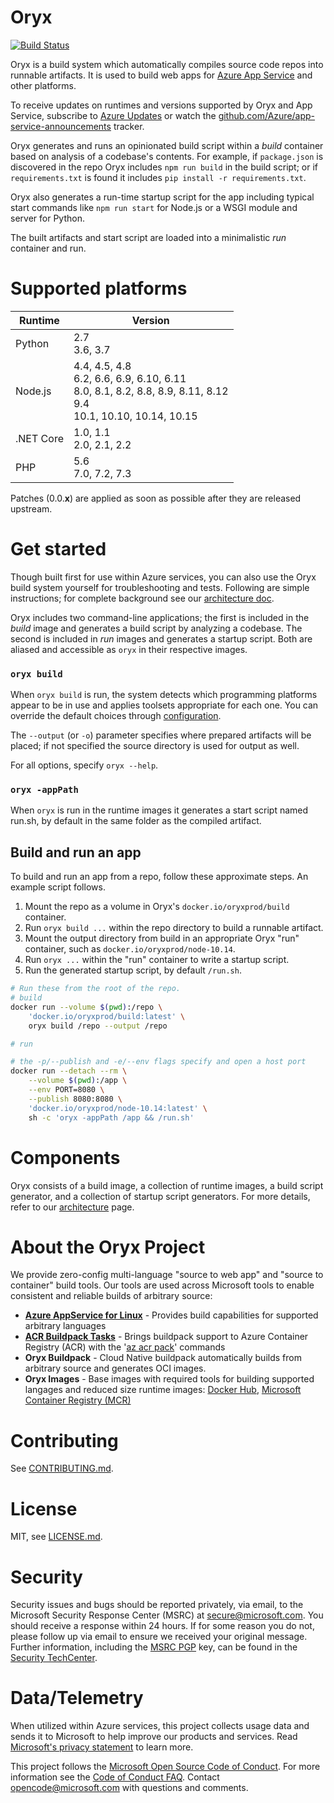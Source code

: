 # Oryx

[![Build Status](https://devdiv.visualstudio.com/DevDiv/_apis/build/status/Oryx/Oryx-BuildImage?branchName=master)](https://devdiv.visualstudio.com/DevDiv/_build/latest?definitionId=9922?branchName=master)

Oryx is a build system which automatically compiles source code repos into
runnable artifacts. It is used to build web apps for [Azure App Service][] and
other platforms.

To receive updates on runtimes and versions supported by Oryx and App Service,
subscribe to [Azure Updates][] or watch the
[github.com/Azure/app-service-announcements](https://github.com/Azure/app-service-announcements)
tracker.

[Azure App Service]: https://azure.microsoft.com/services/app-service/
[Azure Updates]: https://azure.microsoft.com/updates

Oryx generates and runs an opinionated build script within a *build* container
based on analysis of a codebase's contents. For example, if `package.json` is
discovered in the repo Oryx includes `npm run build` in the build script; or if
`requirements.txt` is found it includes `pip install -r requirements.txt`.

Oryx also generates a run-time startup script for the app including typical
start commands like  `npm run start` for Node.js or a WSGI module and server
for Python.

The built artifacts and start script are loaded into a minimalistic *run*
container and run.

# Supported platforms

Runtime | Version
--------|--------
Python  | 2.7<br />3.6, 3.7
Node.js | 4.4, 4.5, 4.8<br />6.2, 6.6, 6.9, 6.10, 6.11<br />8.0, 8.1, 8.2, 8.8, 8.9, 8.11, 8.12<br />9.4<br />10.1, 10.10, 10.14, 10.15
.NET Core | 1.0, 1.1<br />2.0, 2.1, 2.2
PHP     | 5.6<br />7.0, 7.2, 7.3

Patches (0.0.**x**) are applied as soon as possible after they are released upstream.

# Get started

Though built first for use within Azure services, you can also use the Oryx
build system yourself for troubleshooting and tests. Following are simple
instructions; for complete background see our [architecture
doc](./doc/architecture.md).

Oryx includes two command-line applications; the first is included in the
*build* image and generates a build script by analyzing a codebase. The second
is included in *run* images and generates a startup script. Both are aliased
and accessible as `oryx` in their respective images.

### `oryx build`

When `oryx build` is run, the system detects which programming platforms appear
to be in use and applies toolsets appropriate for each one. You can override
the default choices through [configuration](./doc/configuration.md#oryx-configuration).

The `--output` (or `-o`)  parameter specifies where prepared artifacts will be
placed; if not specified the source directory is used for output as well.

For all options, specify `oryx --help`.

### `oryx -appPath`

When `oryx` is run in the runtime images it generates a start script named
run.sh, by default in the same folder as the compiled artifact.

## Build and run an app

To build and run an app from a repo, follow these approximate steps. An example
script follows.

1. Mount the repo as a volume in Oryx's `docker.io/oryxprod/build` container.
1. Run `oryx build ...` within the repo directory to build a runnable artifact.
1. Mount the output directory from build in an appropriate Oryx "run"
   container, such as `docker.io/oryxprod/node-10.14`.
1. Run `oryx ...` within the "run" container to write a startup script.
1. Run the generated startup script, by default `/run.sh`.

```bash
# Run these from the root of the repo.
# build
docker run --volume $(pwd):/repo \
    'docker.io/oryxprod/build:latest' \
    oryx build /repo --output /repo

# run

# the -p/--publish and -e/--env flags specify and open a host port
docker run --detach --rm \
    --volume $(pwd):/app \
    --env PORT=8080 \
    --publish 8080:8080 \
    'docker.io/oryxprod/node-10.14:latest' \
    sh -c 'oryx -appPath /app && /run.sh'
```

# Components

Oryx consists of a build image, a collection of runtime images, a build script generator, and a collection of
startup script generators. For more details, refer to our [architecture](./doc/architecture.md) page.

# About the Oryx Project
We provide zero-config multi-language "source to web app" and "source to container" build tools.  Our tools are used across Microsoft tools to enable consistent and reliable builds of arbitrary source:

 * **[Azure AppService for Linux](./README.md)** - Provides build capabilities for supported arbitrary languages
 * **[ACR Buildpack Tasks](https://docs.microsoft.com/en-us/cli/azure/acr?view=azure-cli-latest#az-acr-pack)** - Brings buildpack support to Azure Container Registry (ACR) with the '[az acr pack](https://docs.microsoft.com/en-us/cli/azure/acr?view=azure-cli-latest#az-acr-pack)' commands
 * **Oryx Buildpack** - Cloud Native buildpack automatically builds from arbitrary source and generates OCI images. 
 * **Oryx Images** - Base images with required tools for building supported langages and reduced size runtime images: [Docker Hub](https://hub.docker.com/_/microsoft-oryx-images), [Microsoft Container Registry (MCR)](https://azure.microsoft.com/en-us/blog/microsoft-syndicates-container-catalog/)


# Contributing

See [CONTRIBUTING.md](./CONTRIBUTING.md).

# License

MIT, see [LICENSE.md](./LICENSE.md).

# Security

Security issues and bugs should be reported privately, via email, to the
Microsoft Security Response Center (MSRC) at
[secure@microsoft.com](mailto:secure@microsoft.com). You should receive a
response within 24 hours. If for some reason you do not, please follow up via
email to ensure we received your original message. Further information,
including the [MSRC
PGP](https://technet.microsoft.com/en-us/security/dn606155) key, can be found
in the [Security
TechCenter](https://technet.microsoft.com/en-us/security/default).

# Data/Telemetry

When utilized within Azure services, this project collects usage data and
sends it to Microsoft to help improve our products and services. Read
[Microsoft's privacy statement][] to learn more.

[Microsoft's privacy statement]: http://go.microsoft.com/fwlink/?LinkId=521839

This project follows the [Microsoft Open Source Code of Conduct][coc]. For
more information see the [Code of Conduct FAQ][cocfaq]. Contact
[opencode@microsoft.com][cocmail] with questions and comments.

[coc]: https://opensource.microsoft.com/codeofconduct/
[cocfaq]: https://opensource.microsoft.com/codeofconduct/faq/
[cocmail]: mailto:opencode@microsoft.com
